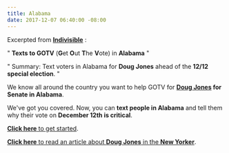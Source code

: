 ```yaml
---
title: Alabama
date: 2017-12-07 06:40:00 -08:00
---
```


Excerpted from [**Indivisible**](https://www.indivisible.org/) :

"  **Texts to GOTV** (**G**et **O**ut **T**he **V**ote) in **Alabama** "

"  Summary: Text voters in Alabama for **Doug Jones** ahead of the **12/12 special election**.  "

We know all around the country you want to help GOTV for **[Doug Jones](https://www.newyorker.com/news/daily-comment/how-does-it-feel-to-be-a-doug-jones-supporter-in-alabama) for Senate in Alabama**. 

We've got you covered. Now, you can **text people in Alabama** and tell them why their vote on **December 12th is critical**. 

[**Click here** to get started](http://www.indivisible.org/gotv-alabama/).   

[**Click here** to read an article about **Doug Jones** in the **New Yorker**](https://www.newyorker.com/news/daily-comment/how-does-it-feel-to-be-a-doug-jones-supporter-in-alabama).